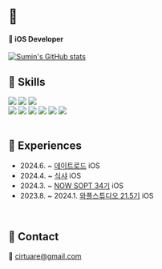 # 🍓

#### 🍎 iOS Developer 

[![Sumin's GitHub stats](https://github-readme-stats.vercel.app/api?username=cirtuare)](https://github.com/anuraghazra/github-readme-stats)
<br/>

## 🍓 Skills
<div align="left">
	<img src="https://img.shields.io/badge/iOS-DC143C?style=flat&logo=ios&logoColor=white"> 
	<img src="https://img.shields.io/badge/Swift-F05138?style=flat&logo=swift&logoColor=black">
	<img src="https://img.shields.io/badge/UIKit-2396F3?style=flat&logo=uikit&logoColor=black">
</div>

<div align="left">
	<img src="https://img.shields.io/badge/Python-3776AB?style=flat&logo=python&logoColor=black"> 
	<img src="https://img.shields.io/badge/C-A8B9CC?style=flat&logo=c&logoColor=black">
	<img src="https://img.shields.io/badge/C++-00599C?style=flat&logo=cplusplus&logoColor=black">
  <img src="https://img.shields.io/badge/Git-F05032?style=flat&logo=git&logoColor=white"> 
	<img src="https://img.shields.io/badge/GitHub-181717?style=flat&logo=github&logoColor=white">
	<img src="https://img.shields.io/badge/Notion-000000?style=flat&logo=notion&logoColor=white">
</div>

<br/>

## 🍓 Experiences
- 2024.6. ~ [데이트로드](https://github.com/TeamDATEROAD/DATEROAD-iOS) iOS
- 2024.4. ~ [식샤](https://apps.apple.com/kr/app/%EC%8B%9D%EC%83%A4-%EC%84%9C%EC%9A%B8%EB%8C%80%ED%95%99%EA%B5%90-%EC%8B%9D%EB%8B%A8-%EC%95%B1/id1032700617) iOS
- 2024.3. ~ [NOW SOPT 34기](https://github.com/NOW-SOPT-iOS-Part/LeeSumin-assignment) iOS
- 2023.8. ~ 2024.1. [와플스튜디오 21.5기](https://github.com/wafflestudio/seminar-2023) iOS
  
<br/>

## 🍓 Contact
  📧 cirtuare@gmail.com


<!--
**cirtuare/cirtuare** is a ✨ _special_ ✨ repository because its `README.md` (this file) appears on your GitHub profile.

Here are some ideas to get you started:

- 🔭 I’m currently working on ...
- 🌱 I’m currently learning ...
- 👯 I’m looking to collaborate on ...
- 🤔 I’m looking for help with ...
- 💬 Ask me about ...
- 📫 How to reach me: ...
- 😄 Pronouns: ...
- ⚡ Fun fact: ...
-->

